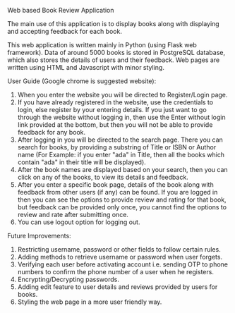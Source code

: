 Web based Book Review Application

The main use of this application is to display books along with displaying and accepting feedback for each book.

This web application is written mainly in Python (using Flask web framework). Data of around 5000 books is stored in PostgreSQL database, which also stores the details of users and their feedback. Web pages are written using HTML and Javascript with minor styling.


User Guide (Google chrome is suggested website):

1. When you enter the website you will be directed to Register/Login page.
2. If you have already registered in the website, use the credentials to login, else register by your entering details. If you just want to go through the website without logging in, then use the Enter without login link provided at the bottom, but then you will not be able to provide feedback for any book.
3. After logging in you will be directed to the search page. There you can search for books, by providing a substring of Title or ISBN or Author name (For Example: if you enter "ada" in Title, then all the books which contain "ada" in their title will be displayed).
4. After the book names are displayed based on your search, then you can click on any of the books, to view its details and feedback.
5. After you enter a specific book page, details of the book along with feedback from other users (if any) can be found. If you are logged in then you can see the options to provide review and rating for that book, but feedback can be provided only once, you cannot find the options to review and rate after submitting once.
6. You can use logout option for logging out.


Future Improvements:

1. Restricting username, password or other fields to follow certain rules.
2. Adding methods to retrieve username or password when user forgets.
3. Verifying each user before activating account i.e. sending OTP to phone numbers to confirm the phone number of a user when he registers.
4. Encrypting/Decrypting passwords.
5. Adding edit feature to user details and reviews provided by users for books.
6. Styling the web page in a more user friendly way.




